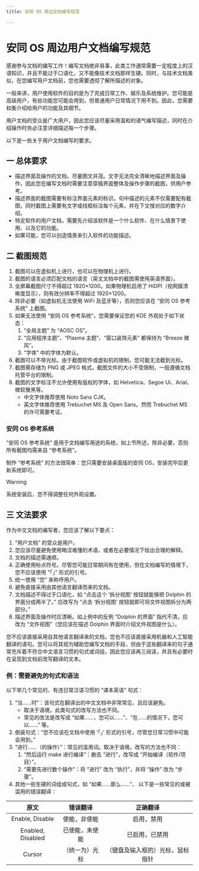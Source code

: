 ```yaml
---
title: 安同 OS 周边文档编写规范

---
```


# 安同 OS 周边用户文档编写规范

感谢参与文档的编写工作！编写文档绝非易事，此类工作通常需要一定程度上的汉语知识，并且不能过于口语化，又不能像技术文档那样生硬。同时，与技术文档类似，在您编写用户文档前，您也需要透彻了解所描述的对象。

一般来讲，用户使用软件的目的是为了完成日常工作、娱乐及系统维护。您可能是高级用户，有些功能您可能会用到，但普通用户日常情况下用不到。因此，您需要权衡介绍给用户的功能及其细节。

用户文档的受众是广大用户，因此您应该尽量采用温和的语气编写描述，同时在介绍操作时务必注意详细描述每一个步骤。

以下是一些关于用户文档编写的要求。

## 一 总体要求

- 描述界面及操作的文档，尽量图文并茂。文字无法完全清晰地描述界面及操作，因此您在编写文档时需要注意穿插界面整体及操作步骤的截图，供用户参考。
- 描述界面的截图需要有标注界面元素的标识。句中描述的元素不仅需要配有截图，同时截图上需要有文字或线框标注每个元素，并在下文按对应的数字介绍。
- 特定软件的用户文档，需要先介绍该软件是一个什么软件、在什么情景下使用、以及它的功能。
- 如果可能，您可以创造情景来引入软件的功能描述。

## 二 截图规范

1. 截图可以在虚拟机上进行，也可以在物理机上进行。
2. 截图的语言必须匹配文档的语言（英文文档中的截图需使用英语界面）。
3. 全屏幕截图尺寸不得超过 1920×1200。如果物理机启用了 HiDPI（视网膜清晰度显示），则有效分辨率不得超过 1920×1200。
4. 除非必要（如虚拟机无法使用 WiFi 及蓝牙等），否则您应该在 “安同 OS 参考系统” 上截图。
5. 如果无法使用 “安同 OS 参考系统”，您需要保证您的 KDE 外观处于如下状态：
    1. “全局主题” 为 “AOSC OS”。
    2. “应用程序主题”、“Plasma 主题”、“窗口装饰元素” 都保持为 “Breeze 微风”。
    3. “字体” 中的字体为默认。
6. 截图可以不带光标。由于截图软件或虚拟机的限制，您可能无法截到光标。
7. 截图需存储为 PNG 或 JPEG 格式。截图文件的大小不受限制，一般遵循文档托管平台的限制。
8. 截图的文字标注不允许使用有版权的字体，如 Helvetica、Segoe UI、Arial、微软雅黑等。
    - 中文字体推荐使用 Noto Sans CJK。
    - 英文字体推荐使用 Trebuchet MS 及 Open Sans。然而 Trebuchet MS 的许可需要考证。

### 安同 OS 参考系统

“安同 OS 参考系统” 是用于文档编写用途的系统，如上节所述，除非必要，否则所有截图均需来自 “参考系统”。

制作 “参考系统” 的方法很简单：您只需要安装桌面版的安同 OS，安装完毕后更新系统即可。

> [!Warning]
> 系统安装后，您不得调整任何外观设置。

## 三 文法要求

作为中文文档的编写者，您应该了解以下要点：

1. “用户文档” 的受众是用户。
2. 您应该尽量避免使用晦涩难懂的术语，或者在必要情况下给出合理的解释。
3. 文档的描述需通顺。
4. 正确使用标点符号。尽管您可能日常期间有在使用，但在文档编写的情境下，您不应该使用 “「」” 形式的引号。
5. 统一使用 “您” 来称呼用户。
6. 避免直接采用由其他语言翻译而来的文档。
7. 文档描述不得过于口语化，如 “点击这个 ‘拆分视图’ 按钮就能够把 Dolphin 的界面分成两半了。” 应改写为 “点击 ‘拆分视图’ 按钮就即可将文件视图拆分为两部分。”
8. 描述界面及操作时应清晰。如上例中的反例 “Dolphin 的界面” 指代不清，应改为 “文件视图”（您应该在描述 Dolphin 界面时介绍文件视图是什么）。

您不应该直接采用自其他语言翻译来的文档，您也不应该直接采用机器和人工智能翻译的语句。您可以将其视为辅助您编写文档的手段，但由于这些翻译来的句子通常充斥着不符合中文语言习惯的句式或词组，因此您应该再三阅读，并且有必要时在呈现到文档前改写翻译的文本。

### 例：需要避免的句式和语法

以下举几个常见的、有违日常汉语习惯的 “课本英语” 句式：

1. “当……时”：该句式在翻译出的中文文档中非常常见，且应该避免。
    - 取决于语境，此类句式的改写方法也不同。
    - 常见的改法是改写成 “如果……，您可以……”、“在……的情况下，您可以……” 等。
2. 倒装句式：“您不应该在文档中使用 ‘「」’ 形式的引号，尽管您日常习惯中可能会用到。”
3. “进行……（的操作）”：常见的滥用词。取决于语境，改写的方法也不同：
    1. “然后运行 make 进行编译”：删去 “进行”，改写成 “开始编译（软件/项目）”。
    2. “需要先进行数个操作”：将 “进行” 改为 “执行”，并将 “操作” 改为 “步骤”。
4. 其他一些生硬的词组或句式，如 “如果……那么……”、
以下是一些常见的或被滥用的错误翻译：

|      原文       |   错误翻译   |  正确翻译  |
|:---------------:|:------------:|:----------:|
| Enable, Disable | 使能，非使能 | 启用，禁用 |
|            Enabled, Disabled     |   已使能，未使能    |  已启用，已禁用   |
| Cursor                | （统一为）光标             | （键盘及输入框的）光标，鼠标指针     |

